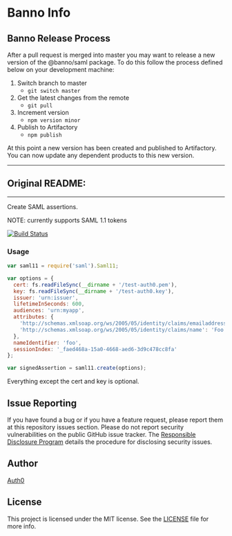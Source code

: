# Banno Info

## Banno Release Process
After a pull request is merged into master you may want to release a new version of the @banno/saml package.
To do this follow the process defined below on your development machine:

1. Switch branch to master
   - `git switch master`
2. Get the latest changes from the remote
   - `git pull`
3. Increment version
   - `npm version minor`
4. Publish to Artifactory
   - `npm publish`

At this point a new version has been created and published to Artifactory. You can now update any dependent products to
this new version.

---
## Original README:

---

Create SAML assertions.

NOTE: currently supports SAML 1.1 tokens

[![Build Status](https://travis-ci.org/auth0/node-saml.png)](https://travis-ci.org/auth0/node-saml)

### Usage

```js
var saml11 = require('saml').Saml11;

var options = {
  cert: fs.readFileSync(__dirname + '/test-auth0.pem'),
  key: fs.readFileSync(__dirname + '/test-auth0.key'),
  issuer: 'urn:issuer',
  lifetimeInSeconds: 600,
  audiences: 'urn:myapp',
  attributes: {
    'http://schemas.xmlsoap.org/ws/2005/05/identity/claims/emailaddress': 'foo@bar.com',
    'http://schemas.xmlsoap.org/ws/2005/05/identity/claims/name': 'Foo Bar'
  },
  nameIdentifier: 'foo',
  sessionIndex: '_faed468a-15a0-4668-aed6-3d9c478cc8fa'
};

var signedAssertion = saml11.create(options);
```

Everything except the cert and key is optional.

## Issue Reporting

If you have found a bug or if you have a feature request, please report them at this repository issues section. Please do not report security vulnerabilities on the public GitHub issue tracker. The [Responsible Disclosure Program](https://auth0.com/whitehat) details the procedure for disclosing security issues.

## Author

[Auth0](auth0.com)

## License

This project is licensed under the MIT license. See the [LICENSE](LICENSE) file for more info.
